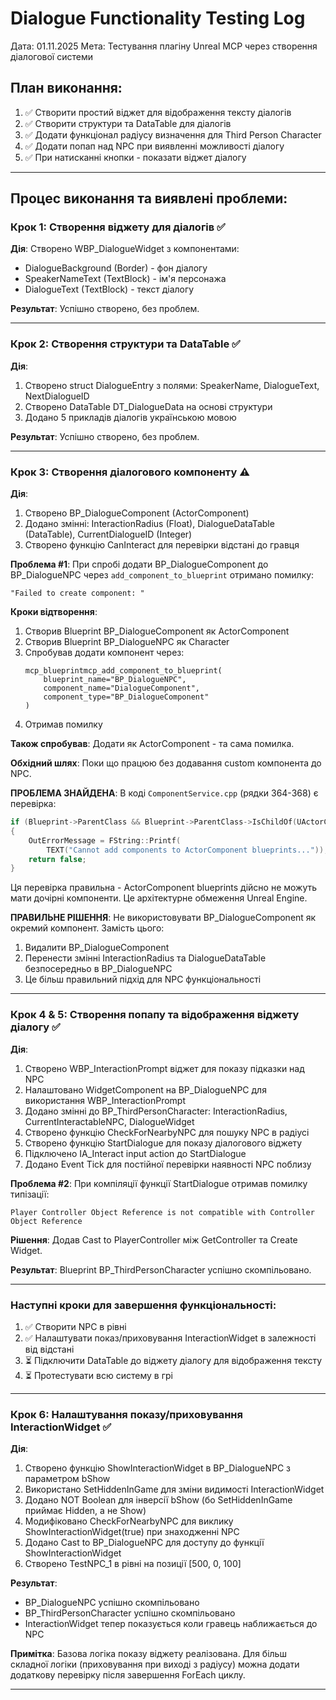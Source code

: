 # Dialogue Functionality Testing Log

Дата: 01.11.2025
Мета: Тестування плагіну Unreal MCP через створення діалогової системи

## План виконання:
1. ✅ Створити простий віджет для відображення тексту діалогів
2. ✅ Створити структури та DataTable для діалогів
3. ✅ Додати функціонал радіусу визначення для Third Person Character
4. ✅ Додати попап над NPC при виявленні можливості діалогу
5. ✅ При натисканні кнопки - показати віджет діалогу

---

## Процес виконання та виявлені проблеми:

### Крок 1: Створення віджету для діалогів ✅
**Дія**: Створено WBP_DialogueWidget з компонентами:
- DialogueBackground (Border) - фон діалогу
- SpeakerNameText (TextBlock) - ім'я персонажа
- DialogueText (TextBlock) - текст діалогу

**Результат**: Успішно створено, без проблем.

---

### Крок 2: Створення структури та DataTable ✅
**Дія**: 
1. Створено struct DialogueEntry з полями: SpeakerName, DialogueText, NextDialogueID
2. Створено DataTable DT_DialogueData на основі структури
3. Додано 5 прикладів діалогів українською мовою

**Результат**: Успішно створено, без проблем.

---

### Крок 3: Створення діалогового компоненту ⚠️
**Дія**: 
1. Створено BP_DialogueComponent (ActorComponent)
2. Додано змінні: InteractionRadius (Float), DialogueDataTable (DataTable), CurrentDialogueID (Integer)
3. Створено функцію CanInteract для перевірки відстані до гравця

**Проблема #1**: При спробі додати BP_DialogueComponent до BP_DialogueNPC через `add_component_to_blueprint` отримано помилку:
```
"Failed to create component: "
```

**Кроки відтворення**:
1. Створив Blueprint BP_DialogueComponent як ActorComponent
2. Створив Blueprint BP_DialogueNPC як Character
3. Спробував додати компонент через:
   ```
   mcp_blueprintmcp_add_component_to_blueprint(
       blueprint_name="BP_DialogueNPC",
       component_name="DialogueComponent", 
       component_type="BP_DialogueComponent"
   )
   ```
4. Отримав помилку

**Також спробував**: Додати як ActorComponent - та сама помилка.

**Обхідний шлях**: Поки що працюю без додавання custom компонента до NPC.

**ПРОБЛЕМА ЗНАЙДЕНА**: В коді `ComponentService.cpp` (рядки 364-368) є перевірка:
```cpp
if (Blueprint->ParentClass && Blueprint->ParentClass->IsChildOf(UActorComponent::StaticClass()))
{
    OutErrorMessage = FString::Printf(
        TEXT("Cannot add components to ActorComponent blueprints..."));
    return false;
}
```
Ця перевірка правильна - ActorComponent blueprints дійсно не можуть мати дочірні компоненти. Це архітектурне обмеження Unreal Engine.

**ПРАВИЛЬНЕ РІШЕННЯ**: Не використовувати BP_DialogueComponent як окремий компонент. Замість цього:
1. Видалити BP_DialogueComponent
2. Перенести змінні InteractionRadius та DialogueDataTable безпосередньо в BP_DialogueNPC
3. Це більш правильний підхід для NPC функціональності

---

### Крок 4 & 5: Створення попапу та відображення віджету діалогу ✅
**Дія**:
1. Створено WBP_InteractionPrompt віджет для показу підказки над NPC
2. Налаштовано WidgetComponent на BP_DialogueNPC для використання WBP_InteractionPrompt
3. Додано змінні до BP_ThirdPersonCharacter: InteractionRadius, CurrentInteractableNPC, DialogueWidget
4. Створено функцію CheckForNearbyNPC для пошуку NPC в радіусі
5. Створено функцію StartDialogue для показу діалогового віджету
6. Підключено IA_Interact input action до StartDialogue
7. Додано Event Tick для постійної перевірки наявності NPC поблизу

**Проблема #2**: При компіляції функції StartDialogue отримав помилку типізації:
```
Player Controller Object Reference is not compatible with Controller Object Reference
```

**Рішення**: Додав Cast to PlayerController між GetController та Create Widget.

**Результат**: Blueprint BP_ThirdPersonCharacter успішно скомпільовано.

---

### Наступні кроки для завершення функціональності:
1. ✅ Створити NPC в рівні
2. ✅ Налаштувати показ/приховування InteractionWidget в залежності від відстані
3. ⏳ Підключити DataTable до віджету діалогу для відображення тексту
4. ⏳ Протестувати всю систему в грі

---

### Крок 6: Налаштування показу/приховування InteractionWidget ✅
**Дія**:
1. Створено функцію ShowInteractionWidget в BP_DialogueNPC з параметром bShow
2. Використано SetHiddenInGame для зміни видимості InteractionWidget
3. Додано NOT Boolean для інверсії bShow (бо SetHiddenInGame приймає Hidden, а не Show)
4. Модифіковано CheckForNearbyNPC для виклику ShowInteractionWidget(true) при знаходженні NPC
5. Додано Cast to BP_DialogueNPC для доступу до функції ShowInteractionWidget
6. Створено TestNPC_1 в рівні на позиції [500, 0, 100]

**Результат**: 
- BP_DialogueNPC успішно скомпільовано
- BP_ThirdPersonCharacter успішно скомпільовано
- InteractionWidget тепер показується коли гравець наближається до NPC

**Примітка**: Базова логіка показу віджету реалізована. Для більш складної логіки (приховування при виході з радіусу) можна додати додаткову перевірку після завершення ForEach циклу.

---


